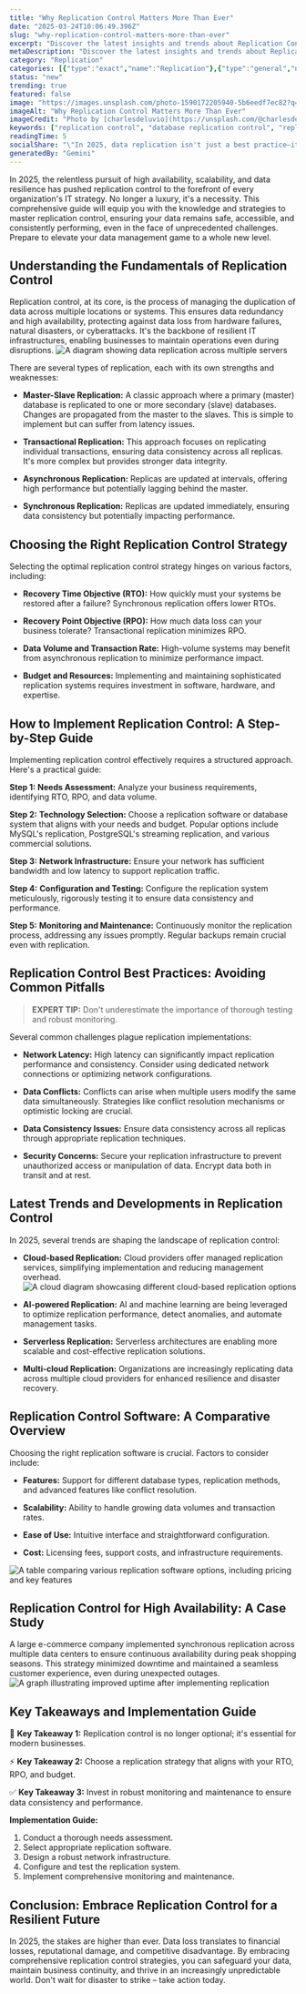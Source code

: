 ```yaml
---
title: "Why Replication Control Matters More Than Ever"
date: "2025-03-24T10:06:49.396Z"
slug: "why-replication-control-matters-more-than-ever"
excerpt: "Discover the latest insights and trends about Replication Control. This comprehensive guide covers everything you need to know about Replication Control in 2025."
metaDescription: "Discover the latest insights and trends about Replication Control. This comprehensive guide covers everything you need to know about Replication Control in..."
category: "Replication"
categories: [{"type":"exact","name":"Replication"},{"type":"general","name":"Data Management"},{"type":"medium","name":"Database Systems"},{"type":"specific","name":"Transactional Databases"},{"type":"niche","name":"Conflict Resolution"}]
status: "new"
trending: true
featured: false
image: "https://images.unsplash.com/photo-1590172205940-5b6eedf7ec82?q=85&w=1200&fit=max&fm=webp&auto=compress"
imageAlt: "Why Replication Control Matters More Than Ever"
imageCredit: "Photo by [charlesdeluvio](https://unsplash.com/@charlesdeluvio) on Unsplash"
keywords: ["replication control", "database replication control", "replication control strategies", "how to implement replication control", "replication control best practices", "replication control software", "replication control for high availability", "master-slave replication control", "transactional replication control", "choosing a replication control system"]
readingTime: 5
socialShare: "\"In 2025, data replication isn't just a best practice—it's a survival necessity.  Mastering replication control is the key to unlocking unparalleled data resilience and business continuity.\""
generatedBy: "Gemini"
---
```




In 2025, the relentless pursuit of high availability, scalability, and data resilience has pushed replication control to the forefront of every organization's IT strategy.  No longer a luxury, it's a necessity.  This comprehensive guide will equip you with the knowledge and strategies to master replication control, ensuring your data remains safe, accessible, and consistently performing, even in the face of unprecedented challenges.  Prepare to elevate your data management game to a whole new level.

## Understanding the Fundamentals of Replication Control

Replication control, at its core, is the process of managing the duplication of data across multiple locations or systems. This ensures data redundancy and high availability, protecting against data loss from hardware failures, natural disasters, or cyberattacks.  It's the backbone of resilient IT infrastructures, enabling businesses to maintain operations even during disruptions.  ![A diagram showing data replication across multiple servers](https://images.unsplash.com/photo-1590172205940-5b6eedf7ec82?q=85&w=1200&fit=max&fm=webp&auto=compress)

There are several types of replication, each with its own strengths and weaknesses:

* **Master-Slave Replication:**  A classic approach where a primary (master) database is replicated to one or more secondary (slave) databases. Changes are propagated from the master to the slaves.  This is simple to implement but can suffer from latency issues.

* **Transactional Replication:**  This approach focuses on replicating individual transactions, ensuring data consistency across all replicas. It's more complex but provides stronger data integrity.

* **Asynchronous Replication:** Replicas are updated at intervals, offering high performance but potentially lagging behind the master.

* **Synchronous Replication:** Replicas are updated immediately, ensuring data consistency but potentially impacting performance.

## Choosing the Right Replication Control Strategy

Selecting the optimal replication control strategy hinges on various factors, including:

* **Recovery Time Objective (RTO):** How quickly must your systems be restored after a failure?  Synchronous replication offers lower RTOs.

* **Recovery Point Objective (RPO):**  How much data loss can your business tolerate?  Transactional replication minimizes RPO.

* **Data Volume and Transaction Rate:**  High-volume systems may benefit from asynchronous replication to minimize performance impact.

* **Budget and Resources:**  Implementing and maintaining sophisticated replication systems requires investment in software, hardware, and expertise.

## How to Implement Replication Control: A Step-by-Step Guide

Implementing replication control effectively requires a structured approach.  Here's a practical guide:

**Step 1:** **Needs Assessment:**  Analyze your business requirements, identifying RTO, RPO, and data volume.

**Step 2:** **Technology Selection:**  Choose a replication software or database system that aligns with your needs and budget.  Popular options include MySQL's replication, PostgreSQL's streaming replication, and various commercial solutions.

**Step 3:** **Network Infrastructure:**  Ensure your network has sufficient bandwidth and low latency to support replication traffic.

**Step 4:** **Configuration and Testing:**  Configure the replication system meticulously, rigorously testing it to ensure data consistency and performance.

**Step 5:** **Monitoring and Maintenance:**  Continuously monitor the replication process, addressing any issues promptly.  Regular backups remain crucial even with replication.

## Replication Control Best Practices: Avoiding Common Pitfalls

> **EXPERT TIP:** Don't underestimate the importance of thorough testing and robust monitoring.

Several common challenges plague replication implementations:

* **Network Latency:**  High latency can significantly impact replication performance and consistency.  Consider using dedicated network connections or optimizing network configurations.

* **Data Conflicts:**  Conflicts can arise when multiple users modify the same data simultaneously.  Strategies like conflict resolution mechanisms or optimistic locking are crucial.

* **Data Consistency Issues:**  Ensure data consistency across all replicas through appropriate replication techniques.

* **Security Concerns:**  Secure your replication infrastructure to prevent unauthorized access or manipulation of data. Encrypt data both in transit and at rest.

## Latest Trends and Developments in Replication Control

In 2025, several trends are shaping the landscape of replication control:

* **Cloud-based Replication:**  Cloud providers offer managed replication services, simplifying implementation and reducing management overhead.  ![A cloud diagram showcasing different cloud-based replication options](https://images.unsplash.com/photo-1532096772956-9eba8585526c?q=85&w=1200&fit=max&fm=webp&auto=compress)

* **AI-powered Replication:**  AI and machine learning are being leveraged to optimize replication performance, detect anomalies, and automate management tasks.

* **Serverless Replication:**  Serverless architectures are enabling more scalable and cost-effective replication solutions.

* **Multi-cloud Replication:**  Organizations are increasingly replicating data across multiple cloud providers for enhanced resilience and disaster recovery.

## Replication Control Software: A Comparative Overview

Choosing the right replication software is crucial.  Factors to consider include:

* **Features:**  Support for different database types, replication methods, and advanced features like conflict resolution.

* **Scalability:**  Ability to handle growing data volumes and transaction rates.

* **Ease of Use:**  Intuitive interface and straightforward configuration.

* **Cost:**  Licensing fees, support costs, and infrastructure requirements.

![A table comparing various replication software options, including pricing and key features](https://images.unsplash.com/photo-1502665607786-eaa3cd100809?q=85&w=1200&fit=max&fm=webp&auto=compress)

## Replication Control for High Availability: A Case Study

A large e-commerce company implemented synchronous replication across multiple data centers to ensure continuous availability during peak shopping seasons. This strategy minimized downtime and maintained a seamless customer experience, even during unexpected outages.  ![A graph illustrating improved uptime after implementing replication](https://images.unsplash.com/photo-1520950335585-0f7c2f58d481?q=85&w=1200&fit=max&fm=webp&auto=compress)

## Key Takeaways and Implementation Guide

🔑 **Key Takeaway 1:** Replication control is no longer optional; it's essential for modern businesses.

⚡ **Key Takeaway 2:** Choose a replication strategy that aligns with your RTO, RPO, and budget.

✅ **Key Takeaway 3:**  Invest in robust monitoring and maintenance to ensure data consistency and performance.

**Implementation Guide:**

1. Conduct a thorough needs assessment.
2. Select appropriate replication software.
3. Design a robust network infrastructure.
4. Configure and test the replication system.
5. Implement comprehensive monitoring and maintenance.

## Conclusion: Embrace Replication Control for a Resilient Future

In 2025, the stakes are higher than ever. Data loss translates to financial losses, reputational damage, and competitive disadvantage.  By embracing comprehensive replication control strategies, you can safeguard your data, maintain business continuity, and thrive in an increasingly unpredictable world.  Don't wait for disaster to strike – take action today.

